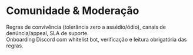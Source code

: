 # Comunidade & Moderação
Regras de convivência (tolerância zero a assédio/ódio), canais de denúncia/appeal, SLA de suporte.  
Onboarding Discord com whitelist bot, verificação e leitura obrigatória das regras.
